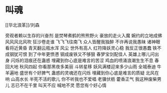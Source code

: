 # 叫魂

[[华北浪革]]/刘森


旁观者赖以生存的兴奋剂
是焚琴煮鹤的熊熊野火
豪放的走火入魔
婉约的立地成佛
风风风北风吹
狂沙卷走谁
飞飞飞往南飞
众人皆醒我独醉
不许再说我愚昧
诸神眼看将近黄昏
青天翻云瓶水浑
风尘 世外有高人
红符降妖灵心稳
我反正很愚蠢
铁不成钢犹可恨
到了中年更愤懑
钢成废铁又不够狠
春梦宝剑配佳人
英雄上哪儿问出身
闪烁的泪痕还在蛊惑
埋藏到你心底是难言的苦涩
鸡血的喷涌浪潮生生不息
春回大地 秋风四起
你看那黑夜多美丽 斗转星移
妖风满楼迎来多少山雨
全城泰迪 牛羊遍地
盛世有个好脾气
蛊惑的灵魂还在闪烁
埋藏到你心底是难言的质疑
北风在响 山高水长
半死不活的歌儿
你不听我也不爱唱
老骥伏枥 藿香正气
我这种废柴男儿
志已不在千里
叫天不应 喊地不灵
愿您有个好心情





